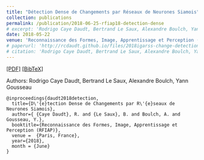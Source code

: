 ```yaml
---
title: "Détection Dense de Changements par Réseaux de Neurones Siamois"
collection: publications
permalink: /publication/2018-06-25-rfiap18-detection-dense
# excerpt: 'Rodrigo Caye Daudt, Bertrand Le Saux, Alexandre Boulch, Yann Gousseau.'
date: 2018-05-22
venue: 'Reconnaissance des Formes, Image, Apprentissage et Perception (RFIAP)'
# paperurl: 'http://rcdaudt.github.io/files/2018igarss-change-detection.pdf'
# citation: 'Rodrigo Caye Daudt, Bertrand Le Saux, Alexandre Boulch, Yann Gousseau'
---
```


[[PDF]](http://rcdaudt.github.io/files/2018rfiap.pdf) [[BibTeX]](http://rcdaudt.github.io/files/daudt2018detection.bib)

Authors: Rodrigo Caye Daudt, Bertrand Le Saux, Alexandre Boulch, Yann Gousseau

```
@inproceedings{daudt2018detection,
  title={D\'{e}tection Dense de Changements par R\'{e}seaux de Neurones Siamois},
  author={ {Caye Daudt}, R. and {Le Saux}, B. and Boulch, A. and Gousseau, Y.},
  booktitle={Reconnaissance des Formes, Image, Apprentissage et Perception (RFIAP)},
  venue =  {Paris, France},
  year={2018},
  month = {June}
}

```
